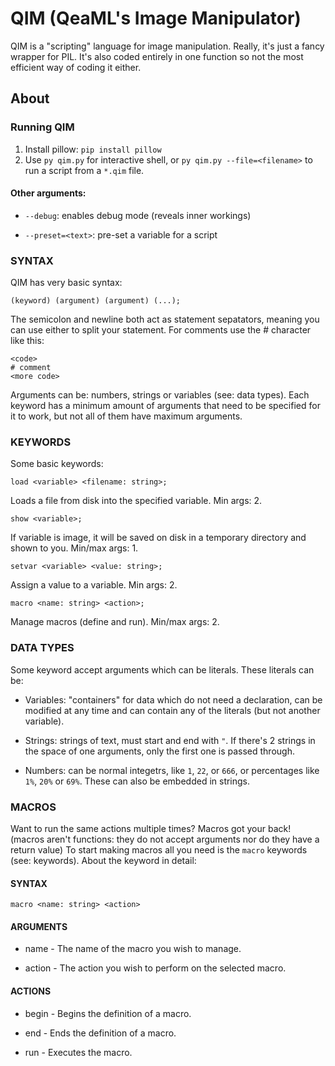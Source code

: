 # QIM (QeaML's Image Manipulator)
QIM is a "scripting" language for image manipulation. Really, it's just a fancy wrapper for PIL. It's also coded entirely in one function so not the most efficient way of coding it either.

## About
### Running QIM
1. Install pillow: `pip install pillow`
2. Use `py qim.py` for interactive shell, or `py qim.py --file=<filename>` to run a script from a `*.qim` file.

#### Other arguments:
* `--debug`: enables debug mode (reveals inner workings)

* `--preset=<text>`: pre-set a variable for a script

### SYNTAX
QIM has very basic syntax:

`(keyword) (argument) (argument) (...);`

The semicolon and newline both act as statement sepatators, meaning you can
use either to split your statement. For comments use the # character
like this:
```
<code>
# comment
<more code>
```
Arguments can be: numbers, strings or variables (see: data types). Each
keyword has a minimum amount of arguments that need to be specified for it
to work, but not all of them have maximum arguments.

### KEYWORDS
Some basic keywords:

`load <variable> <filename: string>;`

Loads a file from disk into the specified variable. Min args: 2.

`show <variable>;`

If variable is image, it will be saved on disk in a temporary
directory and shown to you. Min/max args: 1.

`setvar <variable> <value: string>;`

Assign a value to a variable. Min args: 2.

`macro <name: string> <action>;`

Manage macros (define and run). Min/max args: 2.

### DATA TYPES
Some keyword accept arguments which can be literals. These literals can be:

* Variables: "containers" for data which do not need a declaration, can
be modified at any time and can contain any of the literals (but not
another variable).

* Strings: strings of text, must start and end with `"`. If there's 2
strings in the space of one arguments, only the first one is passed
through.

* Numbers: can be normal integetrs, like `1`, `22`, or `666`, or
percentages like `1%`, `20%` or `69%`. These can also be embedded in
strings.

### MACROS
Want to run the same actions multiple times? Macros got your back! (macros
aren't functions: they do not accept arguments nor do they have a return
value) To start making macros all you need is the `macro` keywords (see:
keywords). About the keyword in detail:
#### SYNTAX
   `macro <name: string> <action>`

#### ARGUMENTS
* name - The name of the macro you wish to manage.

* action - The action you wish to perform on the selected macro.

#### ACTIONS
* begin - Begins the definition of a macro.

* end - Ends the definition of a macro.

* run - Executes the macro.

